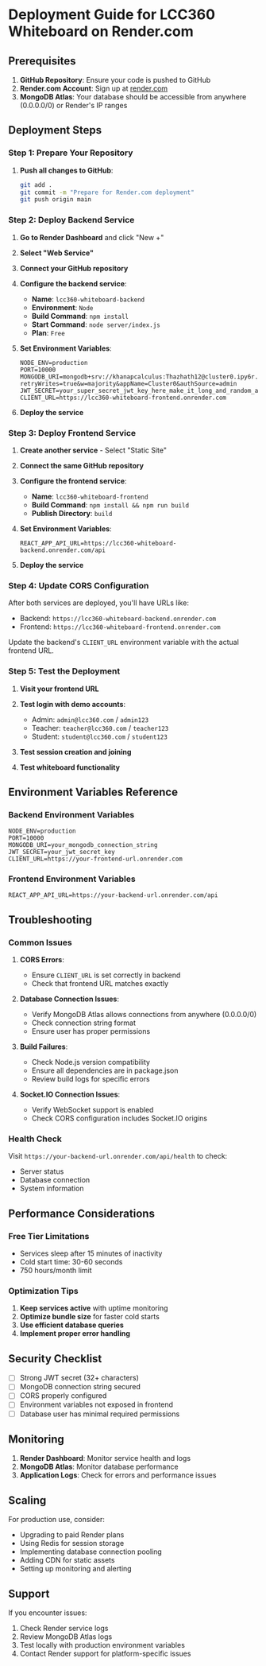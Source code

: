# Deployment Guide for LCC360 Whiteboard on Render.com

## Prerequisites

1. **GitHub Repository**: Ensure your code is pushed to GitHub
2. **Render.com Account**: Sign up at [render.com](https://render.com)
3. **MongoDB Atlas**: Your database should be accessible from anywhere (0.0.0.0/0) or Render's IP ranges

## Deployment Steps

### Step 1: Prepare Your Repository

1. **Push all changes to GitHub**:
   ```bash
   git add .
   git commit -m "Prepare for Render.com deployment"
   git push origin main
   ```

### Step 2: Deploy Backend Service

1. **Go to Render Dashboard** and click "New +"
2. **Select "Web Service"**
3. **Connect your GitHub repository**
4. **Configure the backend service**:
   - **Name**: `lcc360-whiteboard-backend`
   - **Environment**: `Node`
   - **Build Command**: `npm install`
   - **Start Command**: `node server/index.js`
   - **Plan**: `Free`

5. **Set Environment Variables**:
   ```
   NODE_ENV=production
   PORT=10000
   MONGODB_URI=mongodb+srv://khanapcalculus:Thazhath12@cluster0.ipy6r.mongodb.net/lcc360_whiteboard?retryWrites=true&w=majority&appName=Cluster0&authSource=admin
   JWT_SECRET=your_super_secret_jwt_key_here_make_it_long_and_random_at_least_32_characters
   CLIENT_URL=https://lcc360-whiteboard-frontend.onrender.com
   ```

6. **Deploy the service**

### Step 3: Deploy Frontend Service

1. **Create another service** - Select "Static Site"
2. **Connect the same GitHub repository**
3. **Configure the frontend service**:
   - **Name**: `lcc360-whiteboard-frontend`
   - **Build Command**: `npm install && npm run build`
   - **Publish Directory**: `build`

4. **Set Environment Variables**:
   ```
   REACT_APP_API_URL=https://lcc360-whiteboard-backend.onrender.com/api
   ```

5. **Deploy the service**

### Step 4: Update CORS Configuration

After both services are deployed, you'll have URLs like:
- Backend: `https://lcc360-whiteboard-backend.onrender.com`
- Frontend: `https://lcc360-whiteboard-frontend.onrender.com`

Update the backend's `CLIENT_URL` environment variable with the actual frontend URL.

### Step 5: Test the Deployment

1. **Visit your frontend URL**
2. **Test login with demo accounts**:
   - Admin: `admin@lcc360.com` / `admin123`
   - Teacher: `teacher@lcc360.com` / `teacher123`
   - Student: `student@lcc360.com` / `student123`

3. **Test session creation and joining**
4. **Test whiteboard functionality**

## Environment Variables Reference

### Backend Environment Variables
```
NODE_ENV=production
PORT=10000
MONGODB_URI=your_mongodb_connection_string
JWT_SECRET=your_jwt_secret_key
CLIENT_URL=https://your-frontend-url.onrender.com
```

### Frontend Environment Variables
```
REACT_APP_API_URL=https://your-backend-url.onrender.com/api
```

## Troubleshooting

### Common Issues

1. **CORS Errors**:
   - Ensure `CLIENT_URL` is set correctly in backend
   - Check that frontend URL matches exactly

2. **Database Connection Issues**:
   - Verify MongoDB Atlas allows connections from anywhere (0.0.0.0/0)
   - Check connection string format
   - Ensure user has proper permissions

3. **Build Failures**:
   - Check Node.js version compatibility
   - Ensure all dependencies are in package.json
   - Review build logs for specific errors

4. **Socket.IO Connection Issues**:
   - Verify WebSocket support is enabled
   - Check CORS configuration includes Socket.IO origins

### Health Check

Visit `https://your-backend-url.onrender.com/api/health` to check:
- Server status
- Database connection
- System information

## Performance Considerations

### Free Tier Limitations
- Services sleep after 15 minutes of inactivity
- Cold start time: 30-60 seconds
- 750 hours/month limit

### Optimization Tips
1. **Keep services active** with uptime monitoring
2. **Optimize bundle size** for faster cold starts
3. **Use efficient database queries**
4. **Implement proper error handling**

## Security Checklist

- [ ] Strong JWT secret (32+ characters)
- [ ] MongoDB connection string secured
- [ ] CORS properly configured
- [ ] Environment variables not exposed in frontend
- [ ] Database user has minimal required permissions

## Monitoring

1. **Render Dashboard**: Monitor service health and logs
2. **MongoDB Atlas**: Monitor database performance
3. **Application Logs**: Check for errors and performance issues

## Scaling

For production use, consider:
- Upgrading to paid Render plans
- Using Redis for session storage
- Implementing database connection pooling
- Adding CDN for static assets
- Setting up monitoring and alerting

## Support

If you encounter issues:
1. Check Render service logs
2. Review MongoDB Atlas logs
3. Test locally with production environment variables
4. Contact Render support for platform-specific issues 